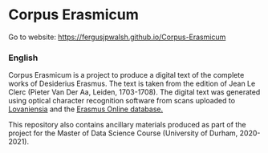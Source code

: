 # Corpus Erasmicum
Go to website: https://fergusjpwalsh.github.io/Corpus-Erasmicum

### English
Corpus Erasmicum is a project to produce a digital text of the complete works of Desiderius Erasmus. The text is taken from the edition of Jean Le Clerc (Pieter Van Der Aa, Leiden, 1703-1708). The digital text was generated using optical character recognition software from scans uploaded to [Lovaniensia](http://heron-net.be/lovaniensia/items/show/1206) and the [Erasmus Online database.](https://www.erasmus.org/index.cfm?fuseaction=eol.getdetail&field1=id&value1=2707)

This repository also contains ancillary materials produced as part of the project for the Master of Data Science Course (University of Durham, 2020-2021).

